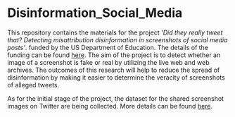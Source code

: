 # Disinformation_Social_Media

This repository contains the materials for the project *'Did they really tweet that? Detecting misattribution disinformation in screenshots of social media posts'*. funded by the US Department of Education. The details of the funding can be found [here](https://www.odu.edu/article/vmasc-awarded-115-million-us-department-of-education-for-graduate-research). The aim of the project is to detect whether an image of a screenshot is fake or real by utilizing the live web and web archives. The outcomes of this research will help to reduce the spread of disinformation by making it easier to determine the veracity of screenshots of alleged tweets. 

As for the initial stage of the project, the dataset for the shared screenshot images on Twitter are being collected. More details can be found [here](/Tarannum123/Disinformation_Social_Media/tree/main/Dataset). 

